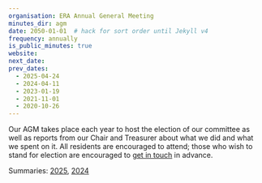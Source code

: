 ```yaml
---
organisation: ERA Annual General Meeting
minutes_dir: agm
date: 2050-01-01  # hack for sort order until Jekyll v4
frequency: annually
is_public_minutes: true
website:
next_date:
prev_dates:
  - 2025-04-24
  - 2024-04-11
  - 2023-01-19
  - 2021-11-01
  - 2020-10-26
---
```

Our AGM takes place each year to host the election of our committee as well as reports from our Chair and Treasurer about what we did and what we spent on it. All residents are encouraged to attend; those who wish to stand for election are encouraged to [get in touch](/contact-us) in advance.

Summaries: [2025](/archive/agm2025), [2024](/archive/agm2024)
